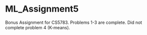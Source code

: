 # ML_Assignment5
Bonus Assignment for CS5783. Problems 1-3 are complete. Did not complete problem 4 (K-means). 
